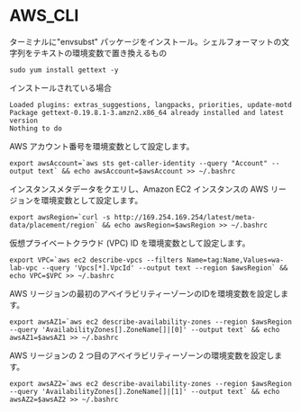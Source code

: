 # AWS_CLI

ターミナルに"envsubst" パッケージをインストール。シェルフォーマットの文字列をテキストの環境変数で置き換えるもの
```
sudo yum install gettext -y
```
インストールされている場合
```
Loaded plugins: extras_suggestions, langpacks, priorities, update-motd
Package gettext-0.19.8.1-3.amzn2.x86_64 already installed and latest version
Nothing to do
```
AWS アカウント番号を環境変数として設定します。
```
export awsAccount=`aws sts get-caller-identity --query "Account" --output text` && echo awsAccount=$awsAccount >> ~/.bashrc
```
インスタンスメタデータをクエリし、Amazon EC2 インスタンスの AWS リージョンを環境変数として設定します。
```
export awsRegion=`curl -s http://169.254.169.254/latest/meta-data/placement/region` && echo awsRegion=$awsRegion >> ~/.bashrc
```
仮想プライベートクラウド (VPC) ID を環境変数として設定します。
```
export VPC=`aws ec2 describe-vpcs --filters Name=tag:Name,Values=wa-lab-vpc --query 'Vpcs[*].VpcId' --output text --region $awsRegion` && echo VPC=$VPC >> ~/.bashrc
```
AWS リージョンの最初のアベイラビリティーゾーンのIDを環境変数を設定します。
```
export awsAZ1=`aws ec2 describe-availability-zones --region $awsRegion --query 'AvailabilityZones[].ZoneName[]|[0]' --output text` && echo awsAZ1=$awsAZ1 >> ~/.bashrc
```
AWS リージョンの 2 つ目のアベイラビリティーゾーンの環境変数を設定します。
```
export awsAZ2=`aws ec2 describe-availability-zones --region $awsRegion --query 'AvailabilityZones[].ZoneName[]|[1]' --output text` && echo awsAZ2=$awsAZ2 >> ~/.bashrc
```
